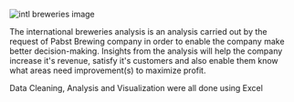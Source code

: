 ![intl breweries image](https://github.com/don-makav3li666/International-Breweries-Analysis-and-Visualization-Using-Excel/assets/138126301/e9740b40-67da-4eea-9c91-7f6361097697)





The international breweries analysis is an analysis carried out by the request of Pabst Brewing company in order to enable the company make better decision-making.
Insights from the analysis will help the company increase it's revenue, satisfy it's customers and also enable them know what areas need improvement(s) to maximize profit.

Data Cleaning, Analysis and Visualization were all done using Excel
